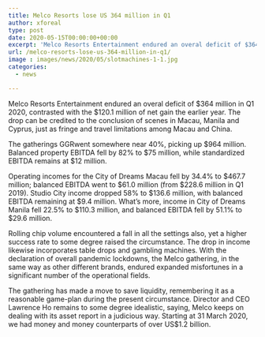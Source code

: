 ```yaml
---
title: Melco Resorts lose US 364 million in Q1
author: xforeal 
type: post
date: 2020-05-15T00:00:00+00:00
excerpt: 'Melco Resorts Entertainment endured an overal deficit of $364 million in Q1 2020, contrasted with the $120 '
url: /melco-resorts-lose-us-364-million-in-q1/
image : images/news/2020/05/slotmachines-1-1.jpg
categories:
  - news

---
```

Melco Resorts Entertainment endured an overal deficit of $364 million in Q1 2020, contrasted with the $120.1 million of net gain the earlier year. The drop can be credited to the conclusion of scenes in Macau, Manila and Cyprus, just as fringe and travel limitations among Macau and China. 

The gatherings GGRwent somewhere near 40&percnt;, picking up $964 million. Balanced property EBITDA fell by 82&percnt; to $75 million, while standardized EBITDA remains at $12 million. 

Operating incomes for the City of Dreams Macau fell by 34.4&percnt; to $467.7 million; balanced EBITDA went to $61.0 million (from $228.6 million in Q1 2019). Studio City income dropped 58&percnt; to $136.6 million, with balanced EBITDA remaining at $9.4 million. What&#8217;s more, income in City of Dreams Manila fell 22.5&percnt; to $110.3 million, and balanced EBITDA fell by 51.1&percnt; to $29.6 million. 

Rolling chip volume encountered a fall in all the settings also, yet a higher success rate to some degree raised the circumstance. The drop in income likewise incorporates table drops and gambling machines. With the declaration of overall pandemic lockdowns, the Melco gathering, in the same way as other different brands, endured expanded misfortunes in a significant number of the operational fields. 

The gathering has made a move to save liquidity, remembering it as a reasonable game-plan during the present circumstance. Director and CEO Lawrence Ho remains to some degree idealistic, saying, Melco keeps on dealing with its asset report in a judicious way. Starting at 31 March 2020, we had money and money counterparts of over US$1.2 billion.